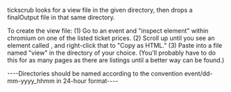 tickscrub looks for a view file in the given directory, then drops a finalOutput file in that same directory.

To create the view file:
(1) Go to an event and "inspect element" within chromium on one of the listed ticket prices.
(2) Scroll up until you see an element called <tbody>, and right-click that to "Copy as HTML."
(3) Paste into a file named "view" in the directory of your choice.
(You'll probably have to do this for as many pages as there are listings until a better way can be found.)

----Directories should be named according to the convention event/dd-mm-yyyy_hhmm in 24-hour format----
